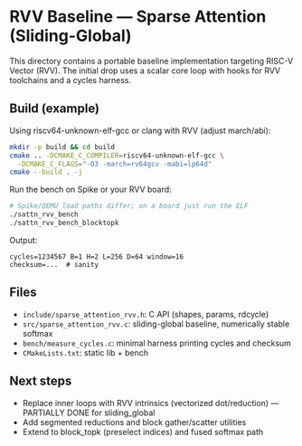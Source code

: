 # RVV Baseline — Sparse Attention (Sliding-Global)

This directory contains a portable baseline implementation targeting RISC-V Vector (RVV). The initial drop uses a scalar core loop with hooks for RVV toolchains and a cycles harness.

## Build (example)

Using riscv64-unknown-elf-gcc or clang with RVV (adjust march/abi):

```bash
mkdir -p build && cd build
cmake .. -DCMAKE_C_COMPILER=riscv64-unknown-elf-gcc \
  -DCMAKE_C_FLAGS="-O3 -march=rv64gcv -mabi=lp64d"
cmake --build . -j
```

Run the bench on Spike or your RVV board:

```bash
# Spike/QEMU load paths differ; on a board just run the ELF
./sattn_rvv_bench
./sattn_rvv_bench_blocktopk
```

Output:

```
cycles=1234567 B=1 H=2 L=256 D=64 window=16
checksum=...  # sanity
```

## Files
- `include/sparse_attention_rvv.h`: C API (shapes, params, rdcycle)
- `src/sparse_attention_rvv.c`: sliding-global baseline, numerically stable softmax
- `bench/measure_cycles.c`: minimal harness printing cycles and checksum
- `CMakeLists.txt`: static lib + bench

## Next steps
- Replace inner loops with RVV intrinsics (vectorized dot/reduction) — PARTIALLY DONE for sliding_global
- Add segmented reductions and block gather/scatter utilities
- Extend to block_topk (preselect indices) and fused softmax path
